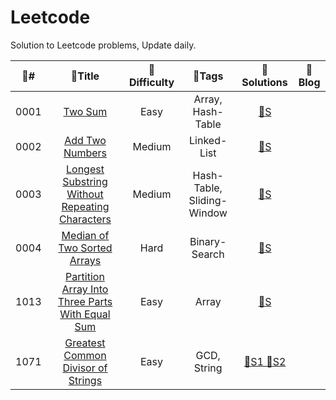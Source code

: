 # Leetcode
Solution to Leetcode problems, Update daily.

|   :dizzy:#   |   :blue_book:Title   |   :dart:Difficulty   |   :paperclip:Tags   |   :book:Solutions   |   :page_with_curl:Blog   |
|   :------:   |   :--------------:   |   :--------------:   |   :-------------:   |   :-------------:   |   :------------------:   |
|0001|[Two Sum](https://leetcode-cn.com/problems/two-sum/)|Easy|Array, Hash-Table|[:book:S](https://github.com/ArchieScott/Leetcode/blob/master/0001.%20Two%20Sum/0001%20Solution%20%26%20Code.cpp)||
|0002|[Add Two Numbers](https://leetcode-cn.com/problems/add-two-numbers/)|Medium|Linked-List|[:book:S](https://github.com/ArchieScott/Leetcode/blob/master/0002.%20Add%20Two%20Numbers/0002%20Solution%20%26%20Code.cpp)||
|0003|[Longest Substring Without Repeating Characters](https://leetcode-cn.com/problems/longest-substring-without-repeating-characters/)|Medium|Hash-Table, Sliding-Window|[:book:S](https://github.com/ArchieScott/Leetcode/blob/master/0003.%20Longest%20Substring%20Without%20Repeating%20Characters/0003%20Solution%20%26%20Code.cpp)||
|0004|[Median of Two Sorted Arrays](https://leetcode-cn.com/problems/median-of-two-sorted-arrays/)|Hard|Binary-Search|[:book:S](https://github.com/ArchieScott/Leetcode/blob/master/0003.%20Longest%20Substring%20Without%20Repeating%20Characters/0003%20Solution%20%26%20Code.cpp)||
|1013|[Partition Array Into Three Parts With Equal Sum](https://leetcode-cn.com/problems/partition-array-into-three-parts-with-equal-sum/)|Easy|Array|[:book:S](https://github.com/ArchieScott/Leetcode/blob/master/1013.%20Partition%20Array%20Into%20Three%20Parts%20With%20Equal%20Sum/1013%20Solution%20%26%20Code.cpp)||
|1071|[Greatest Common Divisor of Strings](https://leetcode-cn.com/problems/greatest-common-divisor-of-strings/)|Easy|GCD, String|[:book:S1 :book:S2]()||